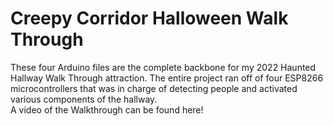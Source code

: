 # Creepy Corridor Halloween Walk Through

These four Arduino files are the complete backbone for my 2022 Haunted Hallway Walk Through attraction. The entire project ran off of four ESP8266 microcontrollers that was in charge of detecting people and activated various components of the hallway. 
<br />
A video of the Walkthrough can be found here!
